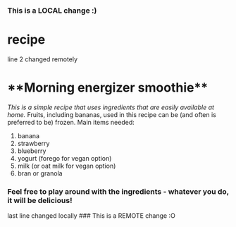 ### This is a LOCAL change :)
# recipe
line 2 changed remotely
<h1>**Morning energizer smoothie**</h1>
<em>This is a simple recipe that uses ingredients that are easily available at home.</em>
Fruits, including bananas, used in this recipe can be (and often is preferred to be) frozen. 
Main items needed: 
<ol>
<li>banana</li>
<li>strawberry</li>
<li>blueberry</li>
<li>yogurt (forego for vegan option)</li>
<li>milk (or oat milk for vegan option)</li>
<li>bran or granola</li>
</ol>
<h3>Feel free to play around with the ingredients - whatever you do, it will be delicious!</h3>
last line changed locally
### This is a REMOTE change :O